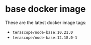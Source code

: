 # base docker image

These are the latest docker image tags:

- `terascope/node-base:10.21.0`
- `terascope/node-base:12.18.0-1`
